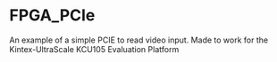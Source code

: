 # FPGA_PCIe

An example of a simple PCIE to read video input. Made to work for the Kintex-UltraScale KCU105 Evaluation Platform
